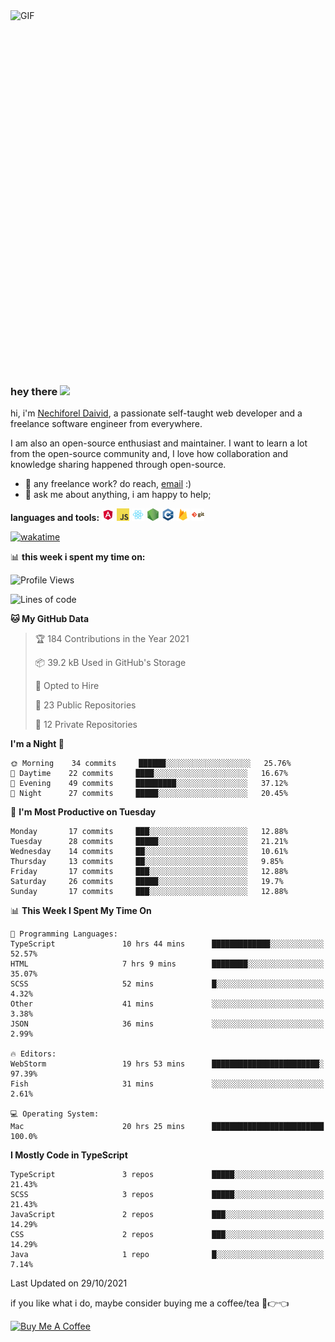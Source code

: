   <img align="right" alt="GIF" src="https://github.com/NsdHSO/profile/blob/main/project-app.gif" width="100%" height="600" />


### hey there <img src="https://media.giphy.com/media/hvRJCLFzcasrR4ia7z/giphy.gif" width="25px">



hi, i'm [Nechiforel Daivid](https://github.com/NsdHSO/NsdHSO/blob/main/README.md), a passionate self-taught web developer and a freelance software engineer from everywhere.

I am also an open-source enthusiast and maintainer. I want to learn a lot from the open-source community and, I love how collaboration and knowledge sharing happened through open-source.

- 💼  any freelance work? do reach, [email](nechiforelsamuel@yahoo.com) :)
- 💬  ask me about anything, i am happy to help;

**languages and tools:**
<code><img height="20" src="https://raw.githubusercontent.com/github/explore/80688e429a7d4ef2fca1e82350fe8e3517d3494d/topics/angular/angular.png"></code>
<code><img height="20" src="https://raw.githubusercontent.com/github/explore/80688e429a7d4ef2fca1e82350fe8e3517d3494d/topics/javascript/javascript.png"></code>
<code><img height="20" src="https://raw.githubusercontent.com/github/explore/80688e429a7d4ef2fca1e82350fe8e3517d3494d/topics/react/react.png"></code>
<code><img height="20" src="https://raw.githubusercontent.com/github/explore/80688e429a7d4ef2fca1e82350fe8e3517d3494d/topics/nodejs/nodejs.png"></code>
<code><img height="20" src="https://raw.githubusercontent.com/github/explore/80688e429a7d4ef2fca1e82350fe8e3517d3494d/topics/cpp/cpp.png"></code>
<code><img height="20" src="https://raw.githubusercontent.com/github/explore/80688e429a7d4ef2fca1e82350fe8e3517d3494d/topics/firebase/firebase.png"></code>
<code><img height="20" src="https://raw.githubusercontent.com/github/explore/80688e429a7d4ef2fca1e82350fe8e3517d3494d/topics/git/git.png"></code>

[![wakatime](https://wakatime.com/badge/github/NsdHSO/vorkurt.svg)](https://wakatime.com/badge/github/NsdHSO/vorkurt)



📊 **this week i spent my time on:**
<!--START_SECTION:waka-->
![Profile Views](http://img.shields.io/badge/Profile%20Views-0-blue)

![Lines of code](https://img.shields.io/badge/From%20Hello%20World%20I%27ve%20Written-2.1%20million%20lines%20of%20code-blue)

**🐱 My GitHub Data** 

> 🏆 184 Contributions in the Year 2021
 > 
> 📦 39.2 kB Used in GitHub's Storage 
 > 
> 💼 Opted to Hire
 > 
> 📜 23 Public Repositories 
 > 
> 🔑 12 Private Repositories  
 > 
**I'm a Night 🦉** 

```text
🌞 Morning    34 commits     ██████░░░░░░░░░░░░░░░░░░░   25.76% 
🌆 Daytime    22 commits     ████░░░░░░░░░░░░░░░░░░░░░   16.67% 
🌃 Evening    49 commits     █████████░░░░░░░░░░░░░░░░   37.12% 
🌙 Night      27 commits     █████░░░░░░░░░░░░░░░░░░░░   20.45%

```
📅 **I'm Most Productive on Tuesday** 

```text
Monday       17 commits     ███░░░░░░░░░░░░░░░░░░░░░░   12.88% 
Tuesday      28 commits     █████░░░░░░░░░░░░░░░░░░░░   21.21% 
Wednesday    14 commits     ██░░░░░░░░░░░░░░░░░░░░░░░   10.61% 
Thursday     13 commits     ██░░░░░░░░░░░░░░░░░░░░░░░   9.85% 
Friday       17 commits     ███░░░░░░░░░░░░░░░░░░░░░░   12.88% 
Saturday     26 commits     █████░░░░░░░░░░░░░░░░░░░░   19.7% 
Sunday       17 commits     ███░░░░░░░░░░░░░░░░░░░░░░   12.88%

```


📊 **This Week I Spent My Time On** 

```text
💬 Programming Languages: 
TypeScript               10 hrs 44 mins      █████████████░░░░░░░░░░░░   52.57% 
HTML                     7 hrs 9 mins        ████████░░░░░░░░░░░░░░░░░   35.07% 
SCSS                     52 mins             █░░░░░░░░░░░░░░░░░░░░░░░░   4.32% 
Other                    41 mins             ░░░░░░░░░░░░░░░░░░░░░░░░░   3.38% 
JSON                     36 mins             ░░░░░░░░░░░░░░░░░░░░░░░░░   2.99%

🔥 Editors: 
WebStorm                 19 hrs 53 mins      ████████████████████████░   97.39% 
Fish                     31 mins             ░░░░░░░░░░░░░░░░░░░░░░░░░   2.61%

💻 Operating System: 
Mac                      20 hrs 25 mins      █████████████████████████   100.0%

```

**I Mostly Code in TypeScript** 

```text
TypeScript               3 repos             █████░░░░░░░░░░░░░░░░░░░░   21.43% 
SCSS                     3 repos             █████░░░░░░░░░░░░░░░░░░░░   21.43% 
JavaScript               2 repos             ███░░░░░░░░░░░░░░░░░░░░░░   14.29% 
CSS                      2 repos             ███░░░░░░░░░░░░░░░░░░░░░░   14.29% 
Java                     1 repo              █░░░░░░░░░░░░░░░░░░░░░░░░   7.14%

```



 Last Updated on 29/10/2021
<!--END_SECTION:waka-->

if you like what i do, maybe consider buying me a coffee/tea 🥺👉👈

<a href="https://www.buymeacoffee.com/HSOD" target="_blank"><img src="https://cdn.buymeacoffee.com/buttons/v2/default-red.png" alt="Buy Me A Coffee" width="150" ></a>



